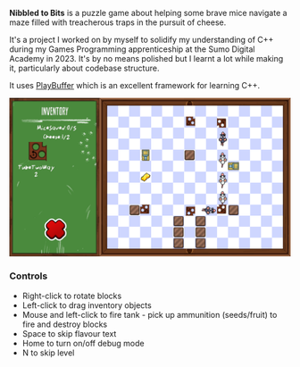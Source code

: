 **Nibbled to Bits** is a puzzle game about helping some brave mice navigate a maze filled with treacherous traps in the pursuit of cheese.

It's a project I worked on by myself to solidify my understanding of C++ during my Games Programming apprenticeship at the Sumo Digital Academy in 2023. It's by no means polished but I learnt a lot while making it, particularly about codebase structure.

It uses [PlayBuffer](https://github.com/sumo-digital-academy/playbuffer) which is an excellent framework for learning C++.

![A screenshot of Nibbled to Bits](screenshots/1.png "Nibbled to Bits")

### Controls
* Right-click to rotate blocks
* Left-click to drag inventory objects
* Mouse and left-click to fire tank - pick up ammunition (seeds/fruit) to fire and destroy blocks
* Space to skip flavour text
* Home to turn on/off debug mode
* N to skip level
